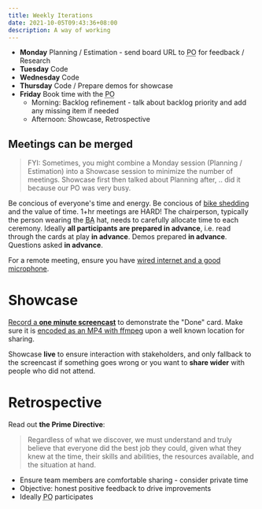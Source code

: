 ```yaml
---
title: Weekly Iterations
date: 2021-10-05T09:43:36+08:00
description: A way of working
---
```


* **Monday** Planning / Estimation - send board URL to <abbr title="Product Owner">PO</abbr> for feedback / Research
* **Tuesday** Code
* **Wednesday** Code
* **Thursday** Code / Prepare demos for showcase
* **Friday** Book time with the <abbr title="Product Owner">PO</abbr>
	* Morning: Backlog refinement - talk about backlog priority and add any missing item if needed
	* Afternoon: Showcase, Retrospective

## Meetings can be merged

> FYI: Sometimes, you might combine a Monday session (Planning / Estimation) into
> a Showcase session to minimize the number of meetings.  Showcase first then
> talked about Planning after, .. did it because our PO was very busy.

Be concious of everyone's time and energy. Be concious of [bike
shedding](https://en.wikipedia.org/wiki/Law_of_triviality) and the value of
time.  1+hr meetings are HARD! The chairperson, typically the person wearing
the <abbr title="Business Analyst">BA</abbr> hat, needs to carefully allocate
time to each ceremony.  Ideally **all participants are prepared in advance**,
i.e. read through the cards at play **in advance**. Demos prepared **in
advance**.  Questions asked **in advance**.

For a remote meeting, ensure you have [wired internet and a good
microphone](https://dabase.com/blog/2020/av-tips/).

# Showcase

[Record a **one minute screencast**](https://support.apple.com/en-us/HT208721)
to demonstrate the "Done" card. Make sure it is [encoded as an MP4 with
ffmpeg](https://s.natalian.org/2021-10-05/htmlvideo.txt) upon a well known
location for sharing.

Showcase **live** to ensure interaction with stakeholders, and only
fallback to the screencast if something goes wrong or you want to **share
wider** with people who did not attend.

# Retrospective

Read out **the Prime Directive**:

>	Regardless of what we discover, we must understand and truly believe that
>	everyone did the best job they could, given what they knew at the time,
>	their skills and abilities, the resources available, and the situation at
>	hand.

* Ensure team members are comfortable sharing - consider private time
* Objective: honest positive feedback to drive improvements
* Ideally <abbr title="Product Owner">PO</abbr> participates
